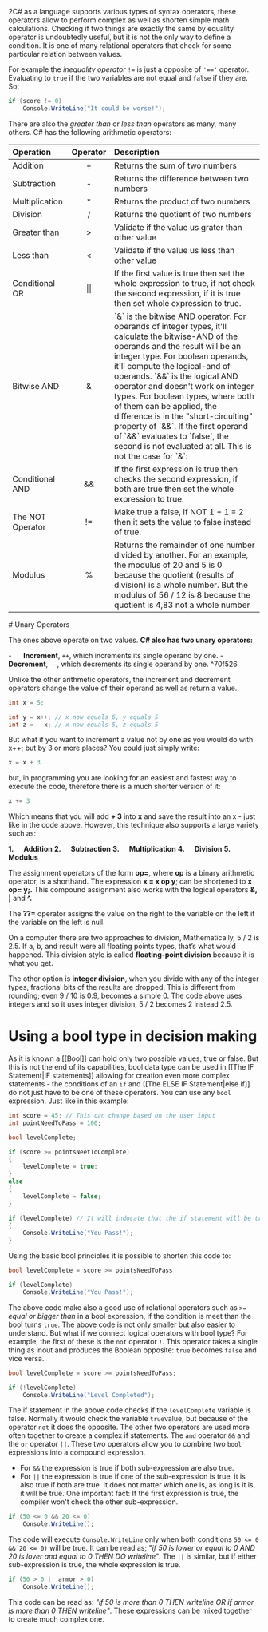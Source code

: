 2C# as a language supports various types of syntax operators, these operators allow to perform complex as well as shorten simple math calculations. Checking if two things are exactly the same by equality operator is undoubtedly useful, but it is not the only way to define a condition. It is one of many relational operators that check for some particular relation between values. 

For example the _inequality operator_ `!=` is just a opposite of `'=='` operator. Evaluating to `true` if the two variables are not equal and `false` if they are. So:

```c#
if (score != 0)
	Console.WriteLine("It could be worse!");
```

There are also the _greater than_ or _less than_ operators as many, many others. C# has the following arithmetic operators:

<table align="center"; width="100%">
<thead>
  <tr>
    <th align="left">Operation</th>
    <th  align="center">Operator</th>
    <th align="left">Description</th>
  </tr>
</thead>
<tbody>
  <tr>
    <td>Addition</td>
    <td align="center">+</td>
    <td>Returns the sum of two numbers</td>
  </tr>
  <tr>
    <td>Subtraction</td>
    <td align="center">-</td>
    <td>Returns the difference between two numbers</td>
  </tr>
  <tr>
    <td>Multiplication</td>
    <td align="center">*</td>
    <td>Returns the product of two numbers</td>
  </tr>
  <tr>
    <td>Division</td>
    <td align="center">/</td>
    <td>Returns the quotient of two numbers</td>
  </tr>
   <tr>
    <td>Greater than</td>
    <td align="center">></td>
    <td>Validate if the value us grater than  other value</td>
  </tr>
  <tr>
    <td>Less than</td>
    <td align="center"><</td>
    <td>Validate if the value us less than  other value</td>
  </tr>
   <tr>
    <td>Conditional OR</td>
    <td align="center">||</td>
    <td>If the first value is true then set the whole expression to true, if not check the second expression, if it is true then set whole expression to true.</td>
  </tr>
  <tr>
    <td>Bitwise AND</td>
    <td align="center">&</td>
    <td>`&` is the bitwise AND operator. For operands of integer types, it'll calculate the bitwise-AND of the operands and the result will be an integer type. For boolean operands, it'll compute the logical-and of operands. `&&` is the logical AND operator and doesn't work on integer types. For boolean types, where both of them can be applied, the difference is in the "short-circuiting" property of `&&`. If the first operand of `&&` evaluates to `false`, the second is not evaluated at all. This is not the case for `&`:</td>
  </tr>
  <tr>
    <td>Conditional AND</td>
    <td align="center">&&</td>
    <td>If the first expression is true then checks the second expression, if both are true then set the whole expression to true.</td>
  </tr>
  <tr>
    <td>The NOT Operator</td>
    <td align="center">!=</td>
    <td>Make true a false, if NOT 1 + 1 = 2 then it sets the value to false instead of true.</td>
  </tr>
  <tr>
    <td>Modulus</td>
    <td align="center">%</td>
    <td>Returns the remainder of one number divided by another. For an example, the modulus of 20 and 5 is 0 because the quotient (results of division) is a whole number. But the modulus of 56 / 12 is 8 because the quotient is 4,83 not a whole number</td>
  </tr>
</tbody>
</table>
# Unary Operators 

The ones above operate on two values. **C# also has two unary operators:**

-      **Increment**, `++`, which increments its single operand by one.
-      **Decrement**, `--`, which decrements its single operand by one. ^70f526

Unlike the other arithmetic operators, the increment and decrement operators change the value of their operand as well as return a value.

```c#
int x = 5;

int y = x++; // x now equals 6, y equals 5
int z = --x; // x now equals 5, z equals 5
```

But what if you want to increment a value not by one as you would do with x++; but by 3 or more places? You could just simply write:

```c#
x = x + 3
```

but, in programming you are looking for an easiest and fastest way to execute the code, therefore there is a much shorter version of it:

```c#
x += 3
```

Which means that you will add **+ 3** into **x** and save the result into an x - just like in the code above. However, this technique also supports a large variety such as:

**1.**     **Addition**
**2.**     **Subtraction**
**3.**     **Multiplication**
**4.**     **Division**
**5.**     **Modulus**

The assignment operators of the form **op=**, where **op** is a binary arithmetic operator, is a shorthand. The expression **x = x op y**; can be shortened to **x op= y;.** This compound assignment also works with the logical operators **&, |** and **^.**

The **??=** operator assigns the value on the right to the variable on the left if the variable on the left is null.

On a computer there are two approaches to division, Mathematically, 5 / 2 is 2.5. If a, b, and result were all floating points types, that’s what would happened. This division style is called **floating-point division** because it is what you get.

The other option is **integer division**, when you divide with any of the integer types, fractional bits of the results are dropped. This is different from rounding; even 9 / 10 is 0.9, becomes a simple 0. The code above uses integers and so it uses integer division, 5 / 2 becomes 2 instead 2.5.
# Using a bool type in decision making

As it is known a [[Bool]] can hold only two possible values, true or false. But this is not the end of its capabilities, bool data type can be used in [[The IF Statement|IF statements]] allowing for creation even more complex statements - the conditions of an `if` and [[The ELSE IF Statement|else if]] do not just have to be one of these operators. You can use any `bool` expression. Just like in this example:

```c#
int score = 45; // This can change based on the user input
int pointNeedToPass = 100;

bool levelComplete;

if (score >= pointsNeetToComplete)
{
	levelComplete = true;
}
else
{
	levelComplete = false;
}

if (levelComplete) // It will indocate that the if statement will be true only if the bool is true.
{
	Console.WriteLine("You Pass!");
}
```

Using the basic bool principles it is possible to shorten this code to:

```c#
bool levelComplete = score >= pointsNeedToPass

if (levelComplete)
	Console.WriteLine("You Pass!");
```

The above code make also a good use of relational operators such as `>=` _equal or bigger than_ in a bool expression, if the condition is meet than the bool turns `true`. The above code is not only smaller but also easier to understand. But what if we connect logical operators with bool type? For example, the first of these is the `not` operator `!`. This operator takes a single thing as inout and produces the Boolean opposite: `true` becomes `false` and vice versa. 

```c#
bool levelComplete = score >= pointsNeedToPass;

if (!levelComplete)
	Console.WriteLine("Level Completed");
```

The if statement in the above code checks if the `levelComplete` variable is false. Normally it would check the variable `true`value, but because of the operator `not` it does the opposite. The other two operators are used more often together to create a complex if statements. The `and` operator `&&` and the `or` operator `||`. These two operators allow you to combine two `bool` expressions into a compound expression. 
- For `&&` the expression is true if both sub-expression are also true.
- For `||` the expression is true if one of the sub-expression is true, it is also true if both are true. It does not matter which one is, as long is it is, it will be true. One important fact: If the first expression is true, the compiler won't check the other sub-expression.

```c#
if (50 <= 0 && 20 <= 0)
	Console.WriteLine();
```

The code will execute `Console.WriteLine` only when both conditions `50 <= 0 && 20 <= 0)` will be true. It can be read as; "_if 50 is lower or equal to 0 AND 20 is lover and equal to 0 THEN DO writeline"_. The `||` is similar, but if either sub-expression is true, the whole expression is true. 

```c#
if (50 > 0 || armor > 0)
	Console.WriteLine();
```

This code can be read as: _"if 50 is more than 0 THEN writeline OR if armor is more than 0 THEN writeline"_. These expressions can be mixed together to create much complex one.